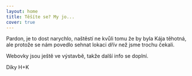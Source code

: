 ```yaml
---
layout: home
title: Těšíte se? My jo...
cover: true
---
```


Pardon, je to dost narychlo, naštěstí ne kvůli tomu že by byla Kája těhotná,
ale protože se nám povedlo sehnat lokaci dřív než jsme trochu čekali.

Webovky jsou ještě ve výstavbě, takže další info se doplní.

Díky H+K
